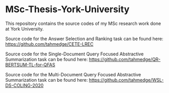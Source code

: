 # MSc-Thesis-York-University
This repository contains the source codes of my MSc research work done at York University.

Source code for the Answer Selection and Ranking task can be found here: https://github.com/tahmedge/CETE-LREC

Source code for the Single-Document Query Focused Abstractive Summarization task can be found here: https://github.com/tahmedge/QR-BERTSUM-TL-for-QFAS

Source code for the Multi-Document Query Focused Abstractive Summarization task can be found here: https://github.com/tahmedge/WSL-DS-COLING-2020
